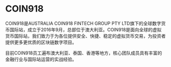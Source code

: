 # 

# COIN918

COIN918是AUSTRALIA COIN918 FINTECH GROUP PTY LTD旗下的全球数字货币国际站，成立于2016年9月，总部位于澳大利亚。COIN918是面向全球的虚拟货币国际站，我们致力于为各位提供安全、快捷、稳定的虚拟货币交易，为投资者提供更多更优质的区块链数字项目。

目前COIN918员工遍布澳大利亚、泰国、香港等地方，核心团队成员具有丰富的金融行业与国际站运营的实战经验。

